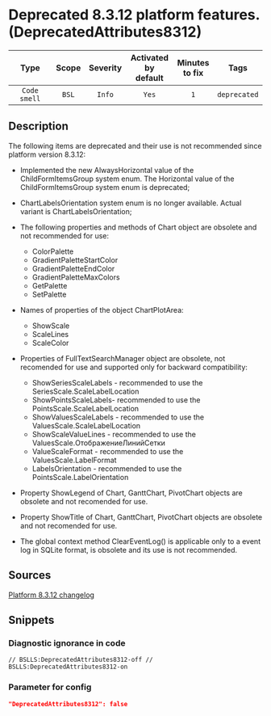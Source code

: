 # Deprecated 8.3.12 platform features. (DeprecatedAttributes8312)

Type | Scope | Severity | Activated<br>by default | Minutes<br>to fix | Tags
:-: | :-: | :-: | :-: | :-: | :-:
`Code smell` | `BSL` | `Info` | `Yes` | `1` | `deprecated`

<!-- Блоки выше заполняются автоматически, не трогать -->

## Description

<!-- Описание диагностики заполняется вручную. Необходимо понятным языком описать смысл и схему работу -->

The following items are deprecated and their use is not recommended since platform version 8.3.12:

- Implemented the new AlwaysHorizontal value of the ChildFormItemsGroup system enum. The Horizontal value of the ChildFormItemsGroup system enum is deprecated;

- ChartLabelsOrientation system enum is no longer available. Actual variant is ChartLabelsOrientation;

- The following properties and methods of Chart object are obsolete and not recommended for use:

    - ColorPalette
    - GradientPaletteStartColor
    - GradientPaletteEndColor
    - GradientPaletteMaxColors
    - GetPalette
    - SetPalette

- Names of properties of the object ChartPlotArea:

    - ShowScale
    - ScaleLines
    - ScaleColor

- Properties of FullTextSearchManager object are obsolete, not recomended for use and supported only for backward compatibility:

    - ShowSeriesScaleLabels - recommended to use the SeriesScale.ScaleLabelLocation
    - ShowPointsScaleLabels- recommended to use the PointsScale.ScaleLabelLocation
    - ShowValuesScaleLabels - recommended to use the ValuesScale.ScaleLabelLocation
    - ShowScaleValueLines - recommended to use the ValuesScale.ОтображениеЛинийСетки
    - ValueScaleFormat - recommended to use the ValuesScale.LabelFormat
    - LabelsOrientation - recommended to use the PointsScale.LabelOrientation

- Property ShowLegend of Chart, GanttChart, PivotChart objects are obsolete and not recomended for use.

- Property ShowTitle of Chart, GanttChart, PivotChart objects are obsolete and not recomended for use.

- The global context method ClearEventLog() is applicable only to a event log in SQLite format, is obsolete and its use is not recommended.

## Sources

<!-- Необходимо указывать ссылки на все источники, из которых почерпнута информация для создания диагностики -->

[Platform 8.3.12 changelog](https://1c-dn.com/library/v8update_2079252603_new_functionality_and_changes/)

## Snippets

<!-- Блоки ниже заполняются автоматически, не трогать -->

### Diagnostic ignorance in code

```bsl
// BSLLS:DeprecatedAttributes8312-off // BSLLS:DeprecatedAttributes8312-on
```

### Parameter for config

```json
"DeprecatedAttributes8312": false
```
